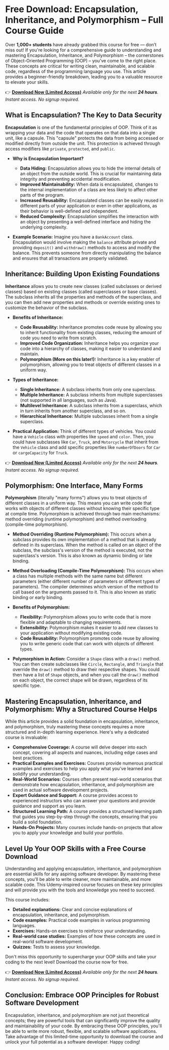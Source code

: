 # Free Download: Encapsulation, Inheritance, and Polymorphism – Full Course Guide

Over **1,000+ students** have already grabbed this course for free — don’t miss out! If you're looking for a comprehensive guide to understanding and mastering Encapsulation, Inheritance, and Polymorphism – the cornerstones of Object-Oriented Programming (OOP) – you’ve come to the right place. These concepts are critical for writing clean, maintainable, and scalable code, regardless of the programming language you use. This article provides a beginner-friendly breakdown, leading you to a valuable resource to elevate your skills.

👉 [**Download Now (Limited Access)**](https://udemywork.com/encapsulation-inheritance-and-polymorphism)
_Available only for the next **24 hours**. Instant access. No signup required._

## What is Encapsulation? The Key to Data Security

**Encapsulation** is one of the fundamental principles of OOP. Think of it as wrapping your data and the code that operates on that data into a single unit, like a capsule. This "capsule" protects the data from being accessed or modified directly from outside the unit. This protection is achieved through access modifiers like `private`, `protected`, and `public`.

*   **Why is Encapsulation Important?**

    *   **Data Hiding:** Encapsulation allows you to hide the internal details of an object from the outside world. This is crucial for maintaining data integrity and preventing accidental modification.
    *   **Improved Maintainability:** When data is encapsulated, changes to the internal implementation of a class are less likely to affect other parts of the program.
    *   **Increased Reusability:** Encapsulated classes can be easily reused in different parts of your application or even in other applications, as their behavior is well-defined and independent.
    *   **Reduced Complexity:** Encapsulation simplifies the interaction with an object by presenting a well-defined interface and hiding the underlying complexity.

*   **Example Scenario:** Imagine you have a `BankAccount` class. Encapsulation would involve making the `balance` attribute private and providing `deposit()` and `withdraw()` methods to access and modify the balance. This prevents someone from directly manipulating the balance and ensures that all transactions are properly validated.

## Inheritance: Building Upon Existing Foundations

**Inheritance** allows you to create new classes (called subclasses or derived classes) based on existing classes (called superclasses or base classes). The subclass inherits all the properties and methods of the superclass, and you can then add new properties and methods or override existing ones to customize the behavior of the subclass.

*   **Benefits of Inheritance:**

    *   **Code Reusability:** Inheritance promotes code reuse by allowing you to inherit functionality from existing classes, reducing the amount of code you need to write from scratch.
    *   **Improved Code Organization:** Inheritance helps you organize your code into a hierarchy of classes, making it easier to understand and maintain.
    *   **Polymorphism (More on this later!):** Inheritance is a key enabler of polymorphism, allowing you to treat objects of different classes in a uniform way.

*   **Types of Inheritance:**

    *   **Single Inheritance:** A subclass inherits from only one superclass.
    *   **Multiple Inheritance:** A subclass inherits from multiple superclasses (not supported in all languages, such as Java).
    *   **Multilevel Inheritance:** A subclass inherits from a superclass, which in turn inherits from another superclass, and so on.
    *   **Hierarchical Inheritance:** Multiple subclasses inherit from a single superclass.

*   **Practical Application:** Think of different types of vehicles. You could have a `Vehicle` class with properties like `speed` and `color`. Then, you could have subclasses like `Car`, `Truck`, and `Motorcycle` that inherit from the `Vehicle` class and add specific properties like `numberOfDoors` for `Car` or `cargoCapacity` for `Truck`.

👉 [**Download Now (Limited Access)**](https://udemywork.com/encapsulation-inheritance-and-polymorphism)
_Available only for the next **24 hours**. Instant access. No signup required._

## Polymorphism: One Interface, Many Forms

**Polymorphism** (literally "many forms") allows you to treat objects of different classes in a uniform way. This means you can write code that works with objects of different classes without knowing their specific type at compile time. Polymorphism is achieved through two main mechanisms: method overriding (runtime polymorphism) and method overloading (compile-time polymorphism).

*   **Method Overriding (Runtime Polymorphism):**  This occurs when a subclass provides its own implementation of a method that is already defined in its superclass.  When the method is called on an object of the subclass, the subclass's version of the method is executed, not the superclass's version.  This is also known as dynamic binding or late binding.

*   **Method Overloading (Compile-Time Polymorphism):** This occurs when a class has multiple methods with the same name but different parameters (either different number of parameters or different types of parameters). The compiler determines which version of the method to call based on the arguments passed to it. This is also known as static binding or early binding.

*   **Benefits of Polymorphism:**

    *   **Flexibility:** Polymorphism allows you to write code that is more flexible and adaptable to changing requirements.
    *   **Extensibility:** Polymorphism makes it easier to add new classes to your application without modifying existing code.
    *   **Code Reusability:** Polymorphism promotes code reuse by allowing you to write generic code that can work with objects of different types.

*   **Polymorphism in Action:** Consider a `Shape` class with a `draw()` method. You can then create subclasses like `Circle`, `Rectangle`, and `Triangle` that override the `draw()` method to draw their respective shapes.  You could then have a list of `Shape` objects, and when you call the `draw()` method on each object, the correct shape will be drawn, regardless of its specific type.

## Mastering Encapsulation, Inheritance, and Polymorphism: Why a Structured Course Helps

While this article provides a solid foundation in encapsulation, inheritance, and polymorphism, truly mastering these concepts requires a more structured and in-depth learning experience. Here's why a dedicated course is invaluable:

*   **Comprehensive Coverage:** A course will delve deeper into each concept, covering all aspects and nuances, including edge cases and best practices.
*   **Practical Examples and Exercises:** Courses provide numerous practical examples and exercises to help you apply what you've learned and solidify your understanding.
*   **Real-World Scenarios:** Courses often present real-world scenarios that demonstrate how encapsulation, inheritance, and polymorphism are used in actual software development projects.
*   **Expert Guidance and Support:** A course provides access to experienced instructors who can answer your questions and provide guidance and support as you learn.
*   **Structured Learning Path:** A course provides a structured learning path that guides you step-by-step through the concepts, ensuring that you build a solid foundation.
*   **Hands-On Projects:** Many courses include hands-on projects that allow you to apply your knowledge and build your portfolio.

## Level Up Your OOP Skills with a Free Course Download

Understanding and applying encapsulation, inheritance, and polymorphism are essential skills for any aspiring software developer. By mastering these concepts, you'll be able to write cleaner, more maintainable, and more scalable code. This Udemy-inspired course focuses on these key principles and will provide you with the tools and knowledge you need to succeed.

This course includes:

*   **Detailed explanations:** Clear and concise explanations of encapsulation, inheritance, and polymorphism.
*   **Code examples:** Practical code examples in various programming languages.
*   **Exercises:** Hands-on exercises to reinforce your understanding.
*   **Real-world case studies:** Examples of how these concepts are used in real-world software development.
*   **Quizzes:** Tests to assess your knowledge.

Don't miss this opportunity to supercharge your OOP skills and take your coding to the next level! Download the course now for free.

👉 [**Download Now (Limited Access)**](https://udemywork.com/encapsulation-inheritance-and-polymorphism)
_Available only for the next **24 hours**. Instant access. No signup required._

## Conclusion: Embrace OOP Principles for Robust Software Development

Encapsulation, inheritance, and polymorphism are not just theoretical concepts; they are powerful tools that can significantly improve the quality and maintainability of your code. By embracing these OOP principles, you'll be able to write more robust, flexible, and scalable software applications. Take advantage of this limited-time opportunity to download the course and unlock your full potential as a software developer. Happy coding!
